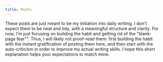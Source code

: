 ```yaml
---
title: Posts
---
```


These posts are just meant to be my initiation into daily writing. I don't expect them to be neat and tidy, with a meaningful structure and clarity. For now, I'm just focusing on building the habit and getting rid of the "blank-page fear"". Thus, I will likely not proof-read them: first building the habit with the instant gratification of posting them here, and then start with the auto-criticism in order to improve my actual writing skills. I hope this short explanation helps your expectations to match mine.